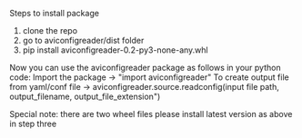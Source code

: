 Steps to install package
1. clone the repo
2. go to aviconfigreader/dist folder
3. pip install aviconfigreader-0.2-py3-none-any.whl

Now you can use the aviconfigreader package as follows in your python code:
Import the package -> "import aviconfigreader" 
To create output file from yaml/conf file -> aviconfigreader.source.readconfig(input file path, output_filename, output_file_extension")

Special note: there are two wheel files please install latest version as above in step three
